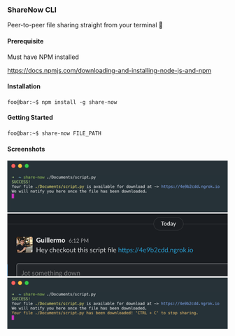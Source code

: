 ### ShareNow CLI

Peer-to-peer file sharing straight from your terminal 🚀

#### Prerequisite

Must have NPM installed

https://docs.npmjs.com/downloading-and-installing-node-js-and-npm

#### Installation

```console
foo@bar:~$ npm install -g share-now
```
#### Getting Started

```console
foo@bar:~$ share-now FILE_PATH
```

#### Screenshots
<img src="./assets/cli-screenshot-1.png" width="700">

<img src="./assets/cli-screenshot-3.png" width="700" heigth="200">

<img src="./assets/cli-screenshot-2.png" width="700">
